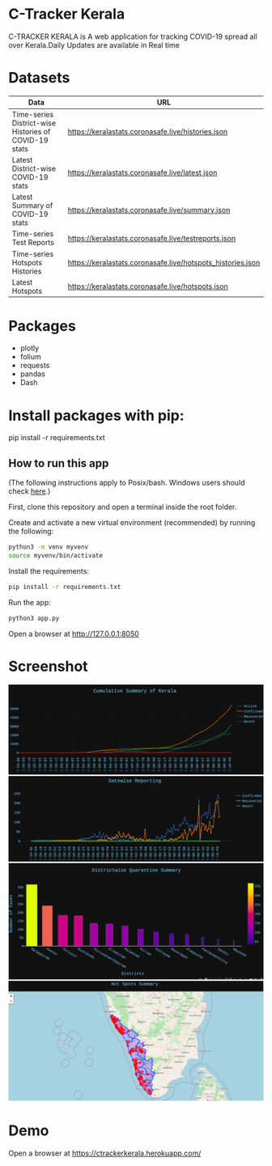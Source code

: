 # C-Tracker Kerala
C-TRACKER KERALA is A web application  for tracking COVID-19 spread all over Kerala.Daily Updates are available in Real time
# Datasets
| Data                                                  | URL                                                         |
| ----------------------------------------------------- | ----------------------------------------------------------- |
| Time-series District-wise Histories of COVID-19 stats | https://keralastats.coronasafe.live/histories.json          |
| Latest District-wise COVID-19 stats                   | https://keralastats.coronasafe.live/latest.json             |
| Latest Summary of COVID-19 stats                      | https://keralastats.coronasafe.live/summary.json            |
| Time-series Test Reports                              | https://keralastats.coronasafe.live/testreports.json        |
| Time-series Hotspots Histories                        | https://keralastats.coronasafe.live/hotspots_histories.json |
| Latest Hotspots                                       | https://keralastats.coronasafe.live/hotspots.json           |

# Packages
- plotly
- folium
- requests
- pandas
- Dash
# Install  packages with pip: 
pip install -r requirements.txt

## How to run this app

(The following instructions apply to Posix/bash. Windows users should check
[here](https://docs.python.org/3/library/venv.html).)

First, clone this repository and open a terminal inside the root folder.

Create and activate a new virtual environment (recommended) by running
the following:

```bash
python3 -m venv myvenv
source myvenv/bin/activate
```

Install the requirements:

```bash
pip install -r requirements.txt
```
Run the app:

```bash
python3 app.py
```
Open a browser at http://127.0.0.1:8050
# Screenshot
![covidcummulative.png](covidcummulative.png)
![datewise.png](datewise.png)
![districtwise.png](districtwise.png)
![hotspot.png](hotspot.png)

# Demo
Open a browser at https://ctrackerkerala.herokuapp.com/
